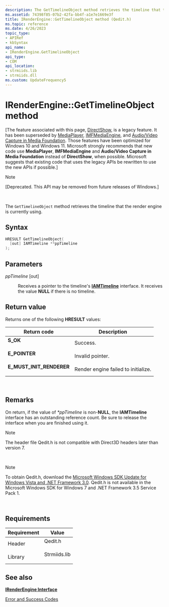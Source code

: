 ```yaml
---
description: The GetTimelineObject method retrieves the timeline that the render engine is currently using.
ms.assetid: 74398f85-07b2-42fa-bb4f-a1e7e1669e3f
title: IRenderEngine::GetTimelineObject method (Qedit.h)
ms.topic: reference
ms.date: 4/26/2023
topic_type: 
- APIRef
- kbSyntax
api_name: 
- IRenderEngine.GetTimelineObject
api_type: 
- COM
api_location: 
- strmiids.lib
- strmiids.dll
ms.custom: UpdateFrequency5
---
```


# IRenderEngine::GetTimelineObject method

\[The feature associated with this page, [DirectShow](/windows/win32/directshow/directshow), is a legacy feature. It has been superseded by [MediaPlayer](/uwp/api/Windows.Media.Playback.MediaPlayer), [IMFMediaEngine](/windows/win32/api/mfmediaengine/nn-mfmediaengine-imfmediaengine), and [Audio/Video Capture in Media Foundation](windows/win32/medfound/audio-video-capture-in-media-foundation). Those features have been optimized for Windows 10 and Windows 11. Microsoft strongly recommends that new code use **MediaPlayer**, **IMFMediaEngine** and **Audio/Video Capture in Media Foundation** instead of **DirectShow**, when possible. Microsoft suggests that existing code that uses the legacy APIs be rewritten to use the new APIs if possible.\]

> [!Note]  
> \[Deprecated. This API may be removed from future releases of Windows.\]

 

The `GetTimelineObject` method retrieves the timeline that the render engine is currently using.

## Syntax


```C++
HRESULT GetTimelineObject(
  [out] IAMTimeline **ppTimeline
);
```



## Parameters

<dl> <dt>

*ppTimeline* \[out\]
</dt> <dd>

Receives a pointer to the timeline's [**IAMTimeline**](iamtimeline.md) interface. It receives the value **NULL** if there is no timeline.

</dd> </dl>

## Return value

Returns one of the following **HRESULT** values:



| Return code                                                                                            | Description                                    |
|--------------------------------------------------------------------------------------------------------|------------------------------------------------|
| <dl> <dt>**S\_OK**</dt> </dl>                   | Success.<br/>                            |
| <dl> <dt>**E\_POINTER**</dt> </dl>              | Invalid pointer.<br/>                    |
| <dl> <dt>**E\_MUST\_INIT\_RENDERER**</dt> </dl> | Render engine failed to initialize.<br/> |



 

## Remarks

On return, if the value of *\*ppTimeline* is non-**NULL**, the **IAMTimeline** interface has an outstanding reference count. Be sure to release the interface when you are finished using it.

> [!Note]  
> The header file Qedit.h is not compatible with Direct3D headers later than version 7.

 

> [!Note]  
> To obtain Qedit.h, download the [Microsoft Windows SDK Update for Windows Vista and .NET Framework 3.0](https://msdn.microsoft.com/windowsvista/bb980924.aspx). Qedit.h is not available in the Microsoft Windows SDK for Windows 7 and .NET Framework 3.5 Service Pack 1.

 

## Requirements



| Requirement | Value |
|--------------------|-----------------------------------------------------------------------------------------|
| Header<br/>  | <dl> <dt>Qedit.h</dt> </dl>      |
| Library<br/> | <dl> <dt>Strmiids.lib</dt> </dl> |



## See also

<dl> <dt>

[**IRenderEngine Interface**](irenderengine.md)
</dt> <dt>

[Error and Success Codes](error-and-success-codes.md)
</dt> </dl>

 

 




